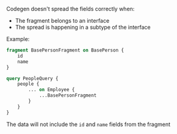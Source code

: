 Codegen doesn't spread the fields correctly when:

- The fragment belongs to an interface
- The spread is happening in a subtype of the interface

Example:

```graphql
fragment BasePersonFragment on BasePerson {
    id
    name
}

query PeopleQuery {
    people {
        ... on Employee {
            ...BasePersonFragment
        }
    }
}
```

The data will not include the `id` and `name` fields from the fragment
